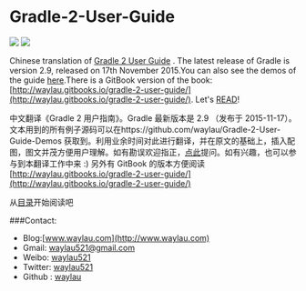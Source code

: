 Gradle-2-User-Guide
===================

![](https://camo.githubusercontent.com/f77deb50e0f12240710bdb0e5f266647a1ff4ce7/68747470733a2f2f677261646c652e6f72672f77702d636f6e74656e742f75706c6f6164732f323031352f30332f477261646c654c6f676f5265672e706e67)
![](http://gradle.com/images/gradle-logo-horizontal.svg)

Chinese translation of [Gradle 2 User Guide](http://www.gradle.org/docs/current/userguide/userguide.html) . The latest release of Gradle is version 2.9, released on 17th November 2015.You can also see the demos of the guide [here](https://github.com/waylau/Gradle-2-User-Guide-Demos).There is a GitBook version of the book: [http://waylau.gitbooks.io/gradle-2-user-guide/](http://waylau.gitbooks.io/gradle-2-user-guide/).
Let's [READ](SUMMARY.md)!

中文翻译《Gradle 2 用户指南》。Gradle 最新版本是 2.9 （发布于 2015-11-17）。文本用到的所有例子源码可以在https://github.com/waylau/Gradle-2-User-Guide-Demos 获取到。利用业余时间对此进行翻译，并在原文的基础上，插入配图，图文并茂方便用户理解。如有勘误欢迎指正，[点此](https://github.com/waylau/Gradle-2-User-Guide/issues)提问。如有兴趣，也可以参与到本翻译工作中来 :)
另外有 GitBook 的版本方便阅读[http://waylau.gitbooks.io/gradle-2-user-guide/](http://waylau.gitbooks.io/gradle-2-user-guide/)

从[目录](SUMMARY.md)开始阅读吧

###Contact:

* Blog:[www.waylau.com](http://www.waylau.com)
* Gmail: [waylau521@gmail.com](mailto:waylau521@gmail.com)
* Weibo: [waylau521](http://weibo.com/waylau521)
* Twitter: [waylau521](https://twitter.com/waylau521)
* Github : [waylau](https://github.com/waylau)
